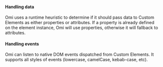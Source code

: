 <h4 id="omi-handling-data">Handling data</h4>

Omi uses a runtime heuristic to determine if it should pass data to Custom Elements as either properties or attributes. If a property is already defined on the element instance, Omi will use properties, otherwise it will fallback to attributes. 

<h4 id="omi-handling-events">Handling events</h4>

Omi can listen to native DOM events dispatched from Custom Elements. It supports all styles of events (lowercase, camelCase, kebab-case, etc).